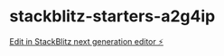 # stackblitz-starters-a2g4ip

[Edit in StackBlitz next generation editor ⚡️](https://stackblitz.com/~/github.com/zhewenzhang/stackblitz-starters-a2g4ip)